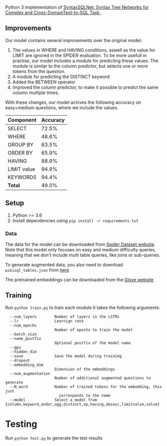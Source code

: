 Python 3 implementation of [SyntaxSQLNet: Syntax Tree Networks for Complex and Cross-DomainText-to-SQL Task
](https://arxiv.org/abs/1810.05237).

## Improvements
Our model contains several improvements over the original model:
1. The values in WHERE and HAVING conditions, aswell as the value for LIMIT are ignored in the SPIDER evaluation. To be more usefull in practise, our model includes a module for predicting these values. The module is similar to the column predictor, but selects one or more tokens from the question. 
2. A module for predicting the DISTINCT keyword
3. Added the BETWEEN operator
4. Improved the column predictor, to make it possible to predict the same column multiple times.

With these changes, our model achives the following accuracy on easy+medium questions, where we include the values.

| Component   | Accuracy |
|-------------|----------|
| SELECT      | 72.5%    |
| WHERE       | 48.6%    |
| GROUP BY    | 63.5%    |
| ORDER BY    | 65.9%    |
| HAVING      | 88.9%    |
| LIMIT value | 94.9%    |
| KEYWORDS    | 94.4%    |
| **Total**   | 49.0%    |


## Setup
1. Python >= 3.6
2. Install dependencies using ``pip install -r requirements.txt``


### Data
The data for the model can be downloaded from [Spider Dataset website](https://yale-lily.github.io/spider). 
Note that this model only focuses on easy and medium difficulty queries, meaning that we don't include multi table queries, like joins or sub-queries.

To generate augmented data, you also need to download ``wikisql_tables.json`` from [here](https://drive.google.com/file/d/13I_EqnAR4v2aE-CWhJ0XQ8c-UlGS9oic/view?usp=sharing)

The pretrained embeddings can be downloaded from the [Glove website](https://nlp.stanford.edu/projects/glove/)


## Training
Run ``python train.py`` to train each module
It takes the following arguments:
```
  --num_layers        Number of layers in the LSTMs
  --lr                Learnign rate
  --num_epochs 
                      Number of epochs to train the model
  --batch_size 
  --name_postfix 
                      Optional postfix of the model name
  --gpu 
  --hidden_dim 
  --save              Save the model during training
  --dropout 
  --embedding_dim 
                      Dimension of the embeddings
  --num_augmentation 
                      Number of additional augmented questions to generate
  --N_word            Number of trained tokens for the embedding, this just
                        corresponds to the name
  --model             Select a model from {column,keyword,andor,agg,distinct,op,having,desasc,limitvalue,value}
```

# Testing
Run ``python test.py`` to generate the test results

